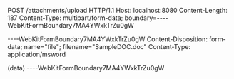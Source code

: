 POST /attachments/upload HTTP/1.1
Host: localhost:8080
Content-Length: 187
Content-Type: multipart/form-data; boundary=----WebKitFormBoundary7MA4YWxkTrZu0gW

----WebKitFormBoundary7MA4YWxkTrZu0gW
Content-Disposition: form-data; name="file"; filename="SampleDOC.doc"
Content-Type: application/msword

(data)
----WebKitFormBoundary7MA4YWxkTrZu0gW
